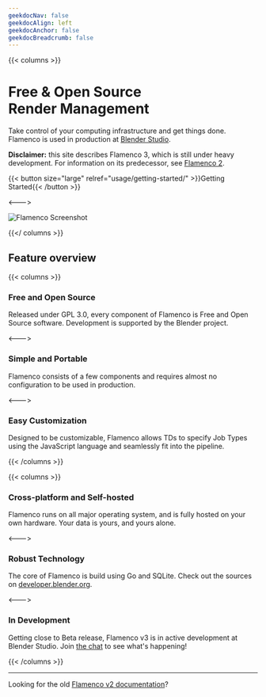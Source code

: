 ```yaml
---
geekdocNav: false
geekdocAlign: left
geekdocAnchor: false
geekdocBreadcrumb: false
---
```


{{< columns >}}

# Free & Open Source <br> Render Management

Take control of your computing infrastructure and get things done.<br>
Flamenco is used in production at [Blender Studio](https://studio.blender.org).

**Disclaimer:** this site describes Flamenco 3, which is still under heavy
development. For information on its predecessor, see [Flamenco 2](/v2/).

{{< button size="large" relref="usage/getting-started/" >}}Getting Started{{< /button >}}

<--->

![Flamenco Screenshot](/images/flamenco_screenshot_01.webp)

{{</ columns >}}


## Feature overview

{{< columns >}}

### Free and Open Source

Released under GPL 3.0, every component of Flamenco is Free and Open Source
software. Development is supported by the Blender project.

<--->

### Simple and Portable

Flamenco consists of a few components and requires almost no configuration
to be used in production.

<--->

### Easy Customization

Designed to be customizable, Flamenco allows TDs to specify
Job Types using the JavaScript language and seamlessly fit into the pipeline.

{{< /columns >}}

{{< columns >}}

### Cross-platform and Self-hosted

Flamenco runs on all major operating system, and is fully hosted on your own hardware.
Your data is yours, and yours alone.

<--->

### Robust Technology

The core of Flamenco is build using Go and SQLite. Check out the sources on
[developer.blender.org](https://developer.blender.org/project/profile/58/).

<--->

### In Development

Getting close to Beta release, Flamenco v3 is in active development at Blender
Studio. Join [the chat](https://blender.chat/channel/flamenco) to see what's happening!

{{< /columns >}}



-------------------

Looking for the old [Flamenco v2 documentation][F2]?

[F2]: /v2/
